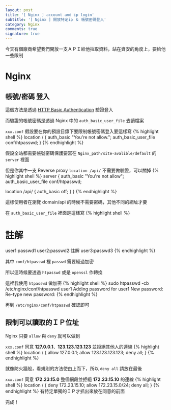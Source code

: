 ```yaml
---
layout: post
title: '[ Nginx ] account and ip login'
subtitle: '[ Nginx ] 開放特定ip ＆ 帳號密碼登入'
category: Nginx
comments: true
signature: true
---
```


<div class="message">
     今天有個廠商希望我們開放一支ＡＰＩ給他拉取資料，站在資安的角度上，要給他一些限制
</div>

# Nginx

## 帳號/密碼 登入

這個方法是透過 [HTTP Basic Authentication](https://en.wikipedia.org/wiki/Basic_access_authentication) 驗證登入

而驗證的帳號密碼是透過 Nginx 中的 `auth_basic_user_file` 去讀檔案

`xxx.conf`
假設要在你的預設目錄下要限制帳號密碼登入要這樣寫
{% highlight shell %}
location / {
  auth_basic "You're not allow.";
  auth_basic_user_file conf/htpasswd;
}
{% endhighlight %}

假設全站都需要帳號密碼保護要寫在 `Nginx_path/site-avalible/default` 的 `server` 裡面

但是你其中一支 Reverse proxy `location /api/` 不需要做驗證，可以關掉
{% highlight shell %}
server {
  auth_basic "You're not allow";
  auth_basic_user_file conf/htpasswd;

  location /api/ {
      auth_basic off;
  }
}
{% endhighlight %}

這樣使用者在瀏覽 domain/api 的時候不需要密碼，其他不同的網址才要

在 `auth_basic_user_file` 裡面是這樣寫
{% highlight shell %}
# 註解
user1:passwd1
user2:passwd2:註解
user3:passwd3
{% endhighlight %}

其中 `conf/htpasswd` 裡 `passwd` 需要經過加密

所以這時候要透過 `htpasswd` 或是 `openssl` 作轉換

這裡我使用 `htpasswd` 做加密
{% highlight shell %}
sudo htpasswd -cb /etc/nginx/conf/htpasswd user1
Adding password for user1
  New password:
  Re-type new password:
{% endhighlight %}

再到 `/etc/nginx/conf/htpasswd` 確認即可

## 限制可以讀取的ＩＰ位址

Nginx 只要 `allow` 與 `deny` 就可以做到

`xxx.conf`
同意 **127.0.0.1**、**123.123.123.123** 並拒絕其他人的連線
{% highlight shell %}
location / {
  allow 127.0.0.1;
  allow 123.123.123.123;
  deny all;
}
{% endhighlight %}

就像防火牆般，看規則的方法使由上而下，所以 `deny all` 請放在最後

`xxx.conf`
同意 **172.23.15.0** 整個網段並拒絕 **172.23.15.10** 的連線
{% highlight shell %}
location / {
  deny 172.23.15.10;
  allow 172.23.15.0/24;
  deny all;
}
{% endhighlight %}
有特定單獨的ＩＰ才抓出來放在同意的前面

完成！
